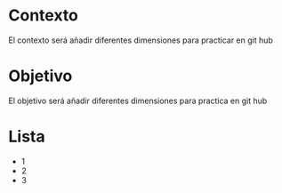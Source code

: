  # Contexto 
 El contexto será añadir diferentes dimensiones para practicar en git hub 
 # Objetivo 
 El objetivo será añadir diferentes dimensiones para practica en git hub
# Lista 
* 1
* 2
* 3 
